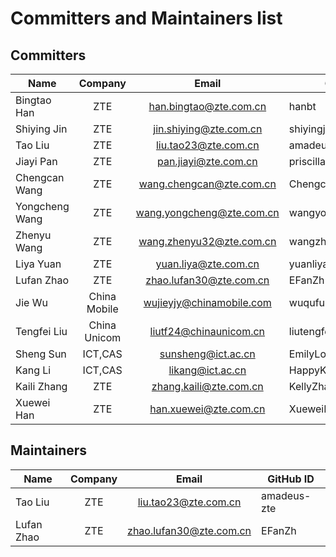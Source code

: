 # Committers and Maintainers list

## Committers

| Name           |   Company    |           Email           | GitHub ID           |
| -------------- | :----------: | :-----------------------: | ------------------- |
| Bingtao Han    |     ZTE      |  han.bingtao@zte.com.cn   | hanbt               |
| Shiying Jin    |     ZTE      |  jin.shiying@zte.com.cn   | shiyingjin          |
| Tao Liu        |     ZTE      |   liu.tao23@zte.com.cn    | amadeus-zte         |
| Jiayi Pan      |     ZTE      |   pan.jiayi@zte.com.cn    | priscilla-pan       |
| Chengcan Wang  |     ZTE      | wang.chengcan@zte.com.cn  | ChengcanWang-com    |
| Yongcheng Wang |     ZTE      | wang.yongcheng@zte.com.cn | wangyongcheng126914 |
| Zhenyu Wang    |     ZTE      | wang.zhenyu32@zte.com.cn  | wangzhenyu32        |
| Liya Yuan      |     ZTE      |   yuan.liya@zte.com.cn    | yuanliya            |
| Lufan Zhao     |     ZTE      |  zhao.lufan30@zte.com.cn  | EFanZh              |
| Jie Wu         | China Mobile | wujieyjy@chinamobile.com  | wuqufuhua           |
| Tengfei Liu    | China Unicom |  liutf24@chinaunicom.cn   | liutengfei0         |
| Sheng Sun      |   ICT,CAS    |    sunsheng@ict.ac.cn     | EmilyLoveSun        |
| Kang Li        |   ICT,CAS    |     likang@ict.ac.cn      | HappyKL             |
| Kaili Zhang    |     ZTE      |  zhang.kaili@zte.com.cn   | KellyZhang2020      |
| Xuewei Han     |     ZTE      |   han.xuewei@zte.com.cn   | XueweiHan21         |

## Maintainers

| Name       | Company |          Email          | GitHub ID   |
| ---------- | :-----: | :---------------------: | ----------- |
| Tao Liu    |   ZTE   |  liu.tao23@zte.com.cn   | amadeus-zte |
| Lufan Zhao |   ZTE   | zhao.lufan30@zte.com.cn | EFanZh      |
